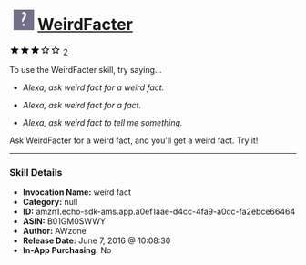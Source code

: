 # &nbsp;<img src="skill_icon" alt="WeirdFacter icon" width="36"> [WeirdFacter](http://alexa.amazon.com/#skills/amzn1.echo-sdk-ams.app.a0ef1aae-d4cc-4fa9-a0cc-fa2ebce66464)
![3 stars](../../images/ic_star_black_18dp_1x.png)![3 stars](../../images/ic_star_black_18dp_1x.png)![3 stars](../../images/ic_star_black_18dp_1x.png)![3 stars](../../images/ic_star_border_black_18dp_1x.png)![3 stars](../../images/ic_star_border_black_18dp_1x.png) 2

To use the WeirdFacter skill, try saying...

* *Alexa, ask weird fact for a weird fact.*

* *Alexa, ask weird fact for a fact.*

* *Alexa, ask weird fact to tell me something.*

Ask WeirdFacter for a weird fact, and you'll get a weird fact. Try it!

***

### Skill Details

* **Invocation Name:** weird fact
* **Category:** null
* **ID:** amzn1.echo-sdk-ams.app.a0ef1aae-d4cc-4fa9-a0cc-fa2ebce66464
* **ASIN:** B01GM0SWWY
* **Author:** AWzone
* **Release Date:** June 7, 2016 @ 10:08:30
* **In-App Purchasing:** No
